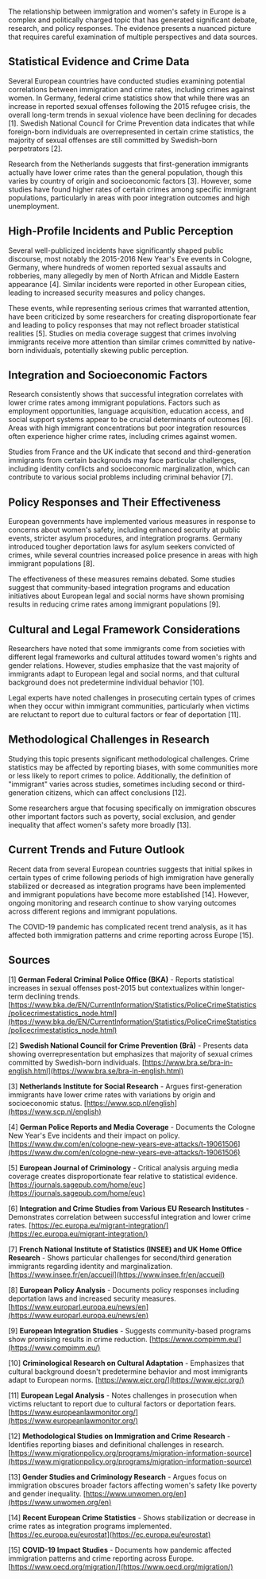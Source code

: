 The relationship between immigration and women's safety in Europe is a complex and politically charged topic that has generated significant debate, research, and policy responses. The evidence presents a nuanced picture that requires careful examination of multiple perspectives and data sources.

## Statistical Evidence and Crime Data

Several European countries have conducted studies examining potential correlations between immigration and crime rates, including crimes against women. In Germany, federal crime statistics show that while there was an increase in reported sexual offenses following the 2015 refugee crisis, the overall long-term trends in sexual violence have been declining for decades [1]. Swedish National Council for Crime Prevention data indicates that while foreign-born individuals are overrepresented in certain crime statistics, the majority of sexual offenses are still committed by Swedish-born perpetrators [2].

Research from the Netherlands suggests that first-generation immigrants actually have lower crime rates than the general population, though this varies by country of origin and socioeconomic factors [3]. However, some studies have found higher rates of certain crimes among specific immigrant populations, particularly in areas with poor integration outcomes and high unemployment.

## High-Profile Incidents and Public Perception

Several well-publicized incidents have significantly shaped public discourse, most notably the 2015-2016 New Year's Eve events in Cologne, Germany, where hundreds of women reported sexual assaults and robberies, many allegedly by men of North African and Middle Eastern appearance [4]. Similar incidents were reported in other European cities, leading to increased security measures and policy changes.

These events, while representing serious crimes that warranted attention, have been criticized by some researchers for creating disproportionate fear and leading to policy responses that may not reflect broader statistical realities [5]. Studies on media coverage suggest that crimes involving immigrants receive more attention than similar crimes committed by native-born individuals, potentially skewing public perception.

## Integration and Socioeconomic Factors

Research consistently shows that successful integration correlates with lower crime rates among immigrant populations. Factors such as employment opportunities, language acquisition, education access, and social support systems appear to be crucial determinants of outcomes [6]. Areas with high immigrant concentrations but poor integration resources often experience higher crime rates, including crimes against women.

Studies from France and the UK indicate that second and third-generation immigrants from certain backgrounds may face particular challenges, including identity conflicts and socioeconomic marginalization, which can contribute to various social problems including criminal behavior [7].

## Policy Responses and Their Effectiveness

European governments have implemented various measures in response to concerns about women's safety, including enhanced security at public events, stricter asylum procedures, and integration programs. Germany introduced tougher deportation laws for asylum seekers convicted of crimes, while several countries increased police presence in areas with high immigrant populations [8].

The effectiveness of these measures remains debated. Some studies suggest that community-based integration programs and education initiatives about European legal and social norms have shown promising results in reducing crime rates among immigrant populations [9].

## Cultural and Legal Framework Considerations

Researchers have noted that some immigrants come from societies with different legal frameworks and cultural attitudes toward women's rights and gender relations. However, studies emphasize that the vast majority of immigrants adapt to European legal and social norms, and that cultural background does not predetermine individual behavior [10].

Legal experts have noted challenges in prosecuting certain types of crimes when they occur within immigrant communities, particularly when victims are reluctant to report due to cultural factors or fear of deportation [11].

## Methodological Challenges in Research

Studying this topic presents significant methodological challenges. Crime statistics may be affected by reporting biases, with some communities more or less likely to report crimes to police. Additionally, the definition of "immigrant" varies across studies, sometimes including second or third-generation citizens, which can affect conclusions [12].

Some researchers argue that focusing specifically on immigration obscures other important factors such as poverty, social exclusion, and gender inequality that affect women's safety more broadly [13].

## Current Trends and Future Outlook

Recent data from several European countries suggests that initial spikes in certain types of crime following periods of high immigration have generally stabilized or decreased as integration programs have been implemented and immigrant populations have become more established [14]. However, ongoing monitoring and research continue to show varying outcomes across different regions and immigrant populations.

The COVID-19 pandemic has complicated recent trend analysis, as it has affected both immigration patterns and crime reporting across Europe [15].

## Sources

[1] **German Federal Criminal Police Office (BKA)** - Reports statistical increases in sexual offenses post-2015 but contextualizes within longer-term declining trends. [https://www.bka.de/EN/CurrentInformation/Statistics/PoliceCrimeStatistics/policecrimestatistics_node.html](https://www.bka.de/EN/CurrentInformation/Statistics/PoliceCrimeStatistics/policecrimestatistics_node.html)

[2] **Swedish National Council for Crime Prevention (Brå)** - Presents data showing overrepresentation but emphasizes that majority of sexual crimes committed by Swedish-born individuals. [https://www.bra.se/bra-in-english.html](https://www.bra.se/bra-in-english.html)

[3] **Netherlands Institute for Social Research** - Argues first-generation immigrants have lower crime rates with variations by origin and socioeconomic status. [https://www.scp.nl/english](https://www.scp.nl/english)

[4] **German Police Reports and Media Coverage** - Documents the Cologne New Year's Eve incidents and their impact on policy. [https://www.dw.com/en/cologne-new-years-eve-attacks/t-19061506](https://www.dw.com/en/cologne-new-years-eve-attacks/t-19061506)

[5] **European Journal of Criminology** - Critical analysis arguing media coverage creates disproportionate fear relative to statistical evidence. [https://journals.sagepub.com/home/euc](https://journals.sagepub.com/home/euc)

[6] **Integration and Crime Studies from Various EU Research Institutes** - Demonstrates correlation between successful integration and lower crime rates. [https://ec.europa.eu/migrant-integration/](https://ec.europa.eu/migrant-integration/)

[7] **French National Institute of Statistics (INSEE) and UK Home Office Research** - Shows particular challenges for second/third generation immigrants regarding identity and marginalization. [https://www.insee.fr/en/accueil](https://www.insee.fr/en/accueil)

[8] **European Policy Analysis** - Documents policy responses including deportation laws and increased security measures. [https://www.europarl.europa.eu/news/en](https://www.europarl.europa.eu/news/en)

[9] **European Integration Studies** - Suggests community-based programs show promising results in crime reduction. [https://www.compimm.eu/](https://www.compimm.eu/)

[10] **Criminological Research on Cultural Adaptation** - Emphasizes that cultural background doesn't predetermine behavior and most immigrants adapt to European norms. [https://www.ejcr.org/](https://www.ejcr.org/)

[11] **European Legal Analysis** - Notes challenges in prosecution when victims reluctant to report due to cultural factors or deportation fears. [https://www.europeanlawmonitor.org/](https://www.europeanlawmonitor.org/)

[12] **Methodological Studies on Immigration and Crime Research** - Identifies reporting biases and definitional challenges in research. [https://www.migrationpolicy.org/programs/migration-information-source](https://www.migrationpolicy.org/programs/migration-information-source)

[13] **Gender Studies and Criminology Research** - Argues focus on immigration obscures broader factors affecting women's safety like poverty and gender inequality. [https://www.unwomen.org/en](https://www.unwomen.org/en)

[14] **Recent European Crime Statistics** - Shows stabilization or decrease in crime rates as integration programs implemented. [https://ec.europa.eu/eurostat](https://ec.europa.eu/eurostat)

[15] **COVID-19 Impact Studies** - Documents how pandemic affected immigration patterns and crime reporting across Europe. [https://www.oecd.org/migration/](https://www.oecd.org/migration/)
